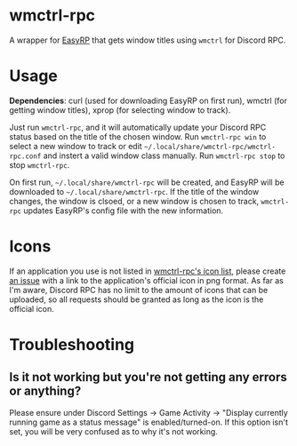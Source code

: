 # wmctrl-rpc

A wrapper for [EasyRP](https://github.com/Pizzabelly/EasyRP) that gets window titles using `wmctrl` for Discord RPC.

# Usage

**Dependencies**: curl (used for downloading EasyRP on first run), wmctrl (for getting window titles), xprop (for selecting window to track).

Just run `wmctrl-rpc`, and it will automatically update your Discord RPC status based on the title of the chosen window.  Run `wmctrl-rpc win` to select a new window to track or edit `~/.local/share/wmctrl-rpc/wmctrl-rpc.conf` and instert a valid window class manually.  Run `wmctrl-rpc stop` to stop `wmctrl-rpc`.

On first run, `~/.local/share/wmctrl-rpc` will be created, and EasyRP will be downloaded to `~/.local/share/wmctrl-rpc`. If the title of the window changes, the window is clsoed, or a new window is chosen to track, `wmctrl-rpc` updates EasyRP's config file with the new information. 

# Icons

If an application you use is not listed in [wmctrl-rpc's icon list](https://github.com/simoniz0r/wmctrl-rpc/blob/master/wmctrl-rpc-icons.sh), please create [an issue](https://github.com/simoniz0r/wmctrl-rpc/issues/new) with a link to the application's official icon in png format.  As far as I'm aware, Discord RPC has no limit to the amount of icons that can be uploaded, so all requests should be granted as long as the icon is the official icon.

# Troubleshooting

## Is it not working but you're not getting any errors or anything?

Please ensure under Discord Settings -> Game Activity -> "Display currently running game as a status message" is enabled/turned-on.
If this option isn't set, you will be very confused as to why it's not working.

